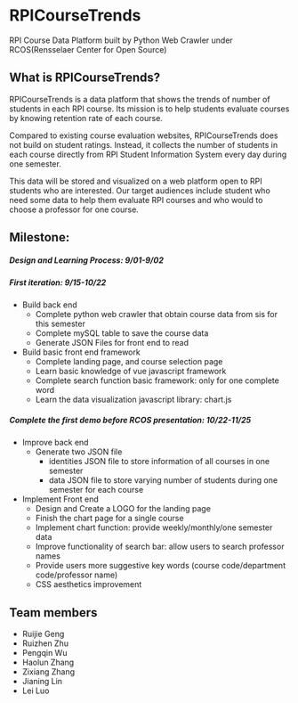 # RPICourseTrends
RPI Course Data Platform built by Python Web Crawler under RCOS(Rensselaer Center for Open Source)
## What is RPICourseTrends?
RPICourseTrends is a data platform that shows the trends of 
number of students in each RPI course. Its mission is to 
help students evaluate courses by knowing retention rate of
 each course. 
 
 Compared to existing course evaluation websites, 
 RPICourseTrends does not build on student ratings. 
 Instead, it collects the number of students in each course 
 directly from RPI Student Information System every day during 
 one semester. 
 
 This data will be stored and visualized on a web 
 platform open to RPI students who are interested. Our target 
 audiences include student who need some data to help 
 them evaluate RPI courses and who would to choose a professor 
 for one course.
## Milestone:
##### Design and Learning Process: 9/01-9/02

##### First iteration: 9/15-10/22
- Build back end
    - Complete python web crawler that obtain course data from sis for this semester
    - Complete mySQL table to save the course data
    - Generate JSON Files for front end to read
- Build basic front end framework
    - Complete landing page, and course selection page
    - Learn basic knowledge of vue javascript framework
    - Complete search function basic framework: only for one complete word
    - Learn the data visualization javascript library: chart.js 

##### Complete the first demo before RCOS presentation: 10/22-11/25   
- Improve back end
    - Generate two JSON file
        - identities JSON file to store information of all courses in one semester
        - data JSON file to store varying number of students during one semester for each course
- Implement Front end
    - Design and Create a LOGO for the landing page
    - Finish the chart page for a single course
    - Implement chart function: provide weekly/monthly/one semester data
    - Improve functionality of search bar: allow users to search professor names
    - Provide users more suggestive key words (course code/department code/professor name)
    - CSS aesthetics improvement 

## Team members
+ Ruijie Geng 
+ Ruizhen Zhu
+ Pengqin Wu 
+ Haolun Zhang 
+ Zixiang Zhang
+ Jianing Lin 
+ Lei Luo 


